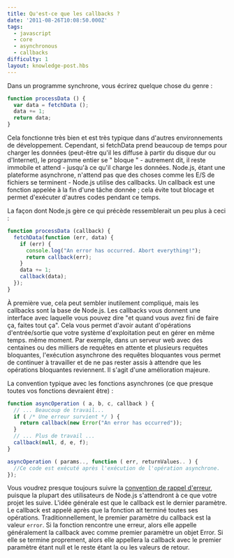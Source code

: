 ```yaml
---
title: Qu'est-ce que les callbacks ?
date: '2011-08-26T10:08:50.000Z'
tags:
  - javascript
  - core
  - asynchronous
  - callbacks
difficulty: 1
layout: knowledge-post.hbs
---
```


Dans un programme synchrone, vous écrirez quelque chose du genre :

```javascript
function processData () {
  var data = fetchData ();
  data += 1;
  return data;
}
```

Cela fonctionne très bien et est très typique dans d'autres environnements de développement. Cependant, si fetchData prend beaucoup de temps pour charger les données (peut-être qu'il les diffuse à partir du disque dur ou d'Internet), le programme entier se " bloque " - autrement dit, il reste immobile et attend - jusqu'à ce qu'il charge les données. Node.js, étant une plateforme asynchrone, n'attend pas que des choses comme les E/S de fichiers se terminent - Node.js utilise des callbacks. Un callback est une fonction appelée à la fin d'une tâche donnée ; cela évite tout blocage et permet d'exécuter d'autres codes pendant ce temps.

La façon dont Node.js gère ce qui précède ressemblerait un peu plus à ceci :

```javascript
function processData (callback) {
  fetchData(function (err, data) {
    if (err) {
      console.log("An error has occurred. Abort everything!");
      return callback(err);
    }
    data += 1;
    callback(data);
  });
}
```

À première vue, cela peut sembler inutilement compliqué, mais les callbacks sont la base de Node.js. Les callbacks vous donnent une interface avec laquelle vous pouvez dire "et quand vous avez fini de faire ça, faites tout ça". Cela vous permet d'avoir autant d'opérations d'entrée/sortie que votre système d'exploitation peut en gérer en même temps. même moment. Par exemple, dans un serveur web avec des centaines ou des milliers de requêtes en attente et plusieurs requêtes bloquantes, l'exécution asynchrone des requêtes bloquantes vous permet de continuer à travailler et de ne pas rester assis à attendre que les opérations bloquantes reviennent. Il s'agit d'une amélioration majeure.

La convention typique avec les fonctions asynchrones (ce que presque toutes vos fonctions devraient être) :

```javascript
function asyncOperation ( a, b, c, callback ) {
  // ... Beaucoup de travail...
  if ( /* Une erreur survient */ ) {
    return callback(new Error("An error has occurred"));
  }
  // ... Plus de travail ...
  callback(null, d, e, f);
}

asyncOperation ( params.., function ( err, returnValues.. ) {
  //Ce code est exécuté après l'exécution de l'opération asynchrone.
});
```

Vous voudrez presque toujours suivre la [convention de rappel d'erreur](/fr/knowledge/errors/what-are-the-error-conventions/), puisque la plupart des utilisateurs de Node.js s'attendront à ce que votre projet les suive. L'idée générale est que le callback est le dernier paramètre. Le callback est appelé après que la fonction ait terminé toutes ses opérations. Traditionnellement, le premier paramètre du callback est la valeur `error`. Si la fonction rencontre une erreur, alors elle appelle généralement la callback avec comme premier paramètre un objet Error. Si elle se termine proprement, alors elle appellera la callback avec le premier paramètre étant null et le reste étant la ou les valeurs de retour.

